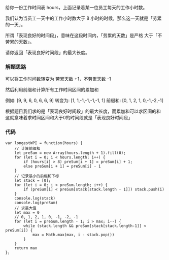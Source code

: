 给你一份工作时间表 hours，上面记录着某一位员工每天的工作小时数。

我们认为当员工一天中的工作小时数大于 8 小时的时候，那么这一天就是「劳累的一天」。

所谓「表现良好的时间段」，意味在这段时间内，「劳累的天数」是严格 大于「不劳累的天数」。

请你返回「表现良好时间段」的最大长度。

### 解题思路
可以将工作时间数转变为 劳累天数 +1，不劳累天数 -1

然后利用前缀和计算所有工作时间区间的累加和

例如:   [9, 9, 6, 0, 6, 6, 9]
转变为: [1, 1,-1,-1,-1,-1, 1]
前缀和: [0, 1, 2, 1, 0,-1,-2,-1]
        
根据题目我们求的是「表现良好时间段」的最大长度，而累加和可以求区间的和
这就意味着求时间区间和大于0的时间段就是「表现良好时间段」

### 代码
```
var longestWPI = function(hours) {
    // 计算前缀和
    let preSum = new Array(hours.length + 1).fill(0);
    for (let i = 0; i < hours.length; i++) {
        if (hours[i] > 8) preSum[i + 1] = preSum[i] + 1;
        else preSum[i + 1] = preSum[i] - 1
    }
    // 记录最小的前缀和下标
    let stack = [0];
    for (let i = 0; i < preSum.length; i++) {
        if (preSum[i] < preSum[stack[stack.length - 1]]) stack.push(i)
    }
    console.log(stack)
    console.log(preSum)
    // 求最大值
    let max = 0
    // 0, 1, 2, 1, 0, -1, -2, -1
    for (let i = preSum.length - 1; i > max; i--) {
        while (stack.length && preSum[stack[stack.length-1]] < preSum[i]) {
            max = Math.max(max, i - stack.pop())
        }
    }
    return max
};
```